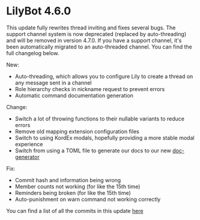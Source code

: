 # LilyBot 4.6.0

This update fully rewrites thread inviting and fixes several bugs. 
The support channel system is now deprecated (replaced by auto-threading) and will be removed in version 4.7.0.
If you have a support channel, it's been automatically migrated to an auto-threaded channel.
You can find the full changelog below.

New:
* Auto-threading, which allows you to configure Lily to create a thread on any message sent in a channel
* Role hierarchy checks in nickname request to prevent errors
* Automatic command documentation generation

Change:
* Switch a lot of throwing functions to their nullable variants to reduce errors
* Remove old mapping extension configuration files
* Switch to using KordEx modals, hopefully providing a more stable modal experience 
* Switch from using a TOML file to generate our docs to our new [doc-generator](https://github.com/HyacinthBots/doc-generator)

Fix:
* Commit hash and information being wrong
* Member counts not working (for like the 15th time)
* Reminders being broken (for like the 15th time)
* Auto-punishment on warn command not working correctly

You can find a list of all the commits in this update [here](https://github.com/hyacinthbots/LilyBot/compare/v4.5.0...v4.6.0)
